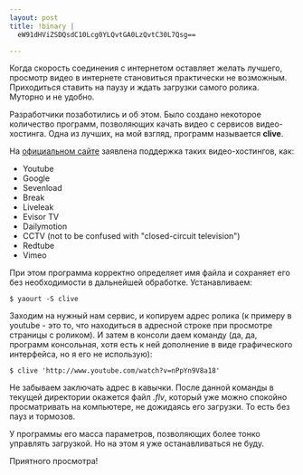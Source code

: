 ```yaml
--- 
layout: post
title: !binary |
  eW91dHViZSDQsdC10Lcg0YLQvtGA0LzQvtC30L7Qsg==

---
```

Когда скорость соединения с интернетом оставляет желать лучшего, просмотр видео в интернете становиться практически не возможным. Приходиться ставить на паузу и ждать загрузки самого ролика. Муторно и не удобно.

Разработчики позаботились и об этом. Было создано некоторое количество программ, позволяющих качать видео с сервисов видео-хостинга. Одна из лучших, на мой взгляд, программ называется <strong>clive</strong>.
<!--more-->
На <a href="http://code.google.com/p/clive/" target="_blank">официальном сайте</a> заявлена поддержка таких видео-хостингов, как:
<ul>
	<li>Youtube</li>
	<li>Google</li>
	<li>Sevenload</li>
	<li>Break</li>
	<li>Liveleak</li>
	<li>Evisor TV</li>
	<li>Dailymotion</li>
	<li>CCTV (not to be confused with "closed-circuit television")</li>
	<li>Redtube</li>
	<li>Vimeo</li>
</ul>
При этом программа корректно определяет имя файла и сохраняет его без необходимости в дальнейшей обработке. Устанавливаем:
<pre><code>$ yaourt -S clive</code></pre>

Заходим на нужный нам сервис, и копируем адрес ролика (к примеру в youtube - это то, что находиться в адресной строке при просмотре страницы с роликом). И затем в консоли даем команду (да, да, программ консольная, хотя есть к ней дополнение в виде графического интерфейса, но я его не использую):
<pre><code>$ clive 'http://www.youtube.com/watch?v=nPpYn9V8a18'</code></pre>

Не забываем заключать адрес в кавычки. После данной команды в текущей директории окажется файл <em>.flv</em>, который уже можно спокойно просматривать на компьютере, не дожидаясь его загрузки. То есть без пауз и тормозов.

У программы его масса параметров, позволяющих более тонко управлять загрузкой. Но на этом я уже останавливаться не буду.

Приятного просмотра!
